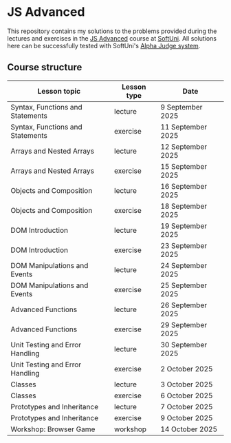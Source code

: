 JS Advanced
===========

This repository contains my solutions to the problems provided during the lectures and exercises in the [JS Advanced](https://softuni.bg/trainings/5095/js-advanced-september-2025) course at [SoftUni](https://softuni.bg). All solutions here can be successfully tested with SoftUni's [Alpha Judge system](https://alpha.judge.softuni.org).

Course structure
----------------

| Lesson topic                     | Lesson type | Date              |
| -------------------------------- | ----------- | ----------------- |
| Syntax, Functions and Statements | lecture     |  9 September 2025 |
| Syntax, Functions and Statements | exercise    | 11 September 2025 |
| Arrays and Nested Arrays         | lecture     | 12 September 2025 |
| Arrays and Nested Arrays         | exercise    | 15 September 2025 |
| Objects and Composition          | lecture     | 16 September 2025 |
| Objects and Composition          | exercise    | 18 September 2025 |
| DOM Introduction                 | lecture     | 19 September 2025 |
| DOM Introduction                 | exercise    | 23 September 2025 |
| DOM Manipulations and Events     | lecture     | 24 September 2025 |
| DOM Manipulations and Events     | exercise    | 25 September 2025 |
| Advanced Functions               | lecture     | 26 September 2025 |
| Advanced Functions               | exercise    | 29 September 2025 |
| Unit Testing and Error Handling  | lecture     | 30 September 2025 |
| Unit Testing and Error Handling  | exercise    |    2 October 2025 |
| Classes                          | lecture     |    3 October 2025 |
| Classes                          | exercise    |    6 October 2025 |
| Prototypes and Inheritance       | lecture     |    7 October 2025 |
| Prototypes and Inheritance       | exercise    |    9 October 2025 |
| Workshop: Browser Game           | workshop    |   14 October 2025 |